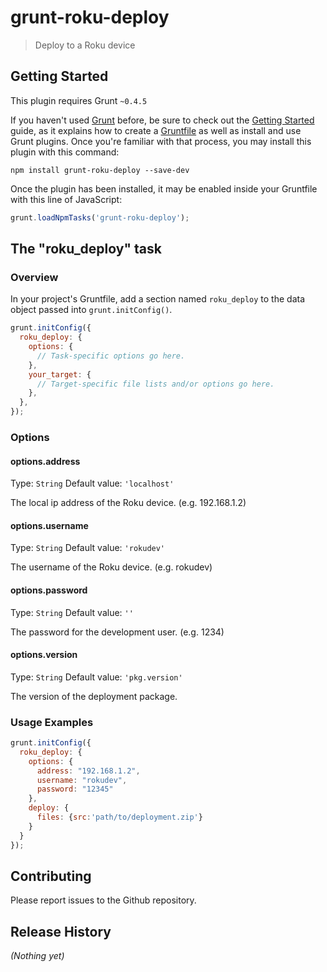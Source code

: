 # grunt-roku-deploy

> Deploy to a Roku device

## Getting Started
This plugin requires Grunt `~0.4.5`

If you haven't used [Grunt](http://gruntjs.com/) before, be sure to check out the [Getting Started](http://gruntjs.com/getting-started) guide, as it explains how to create a [Gruntfile](http://gruntjs.com/sample-gruntfile) as well as install and use Grunt plugins. Once you're familiar with that process, you may install this plugin with this command:

```shell
npm install grunt-roku-deploy --save-dev
```

Once the plugin has been installed, it may be enabled inside your Gruntfile with this line of JavaScript:

```js
grunt.loadNpmTasks('grunt-roku-deploy');
```

## The "roku_deploy" task

### Overview
In your project's Gruntfile, add a section named `roku_deploy` to the data object passed into `grunt.initConfig()`.

```js
grunt.initConfig({
  roku_deploy: {
    options: {
      // Task-specific options go here.
    },
    your_target: {
      // Target-specific file lists and/or options go here.
    },
  },
});
```

### Options

#### options.address
Type: `String`
Default value: `'localhost'`

The local ip address of the Roku device. (e.g. 192.168.1.2)

#### options.username
Type: `String`
Default value: `'rokudev'`

The username of the Roku device. (e.g. rokudev)


#### options.password
Type: `String`
Default value: `''`

The password for the development user. (e.g. 1234)


#### options.version
Type: `String`
Default value: `'pkg.version'`

The version of the deployment package.

### Usage Examples

```js
grunt.initConfig({
  roku_deploy: {
    options: {
      address: "192.168.1.2",
      username: "rokudev",
      password: "12345"
    },
    deploy: {
      files: {src:'path/to/deployment.zip'}
    }
  }
});
```

## Contributing
Please report issues to the Github repository.

## Release History
_(Nothing yet)_
